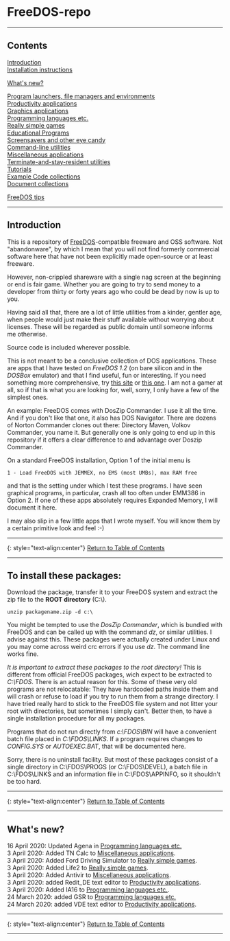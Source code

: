 # FreeDOS-repo

-----

## <a name="contents"></a>Contents
[Introduction](#Introduction)  
[Installation instructions](#Installation)

[What's new?](#Whatsnew)  

[Program launchers, file managers and environments](Launchers.md)  
[Productivity applications](Productivity.md)  
[Graphics applications](Graphics.md)  
[Programming languages etc.](Development.md)  
[Really simple games](Games.md)  
[Educational Programs](Education.md)  
[Screensavers and other eye candy](Eyecandy.md)  
[Command-line utilities](Commandline.md)  
[Miscellaneous applications](Misc.md)  
[Terminate-and-stay-resident utilities](TSR.md)  
[Tutorials](Tutorials.md)  
[Example Code collections](Example.md)  
[Document collections](Documents.md)  

[FreeDOS tips](Tips.md)

-----

## <a name="Introduction"></a>Introduction

This is a repository of [FreeDOS](http://www.freedos.org/)-compatible freeware and OSS software. Not "abandonware", by which I mean that you will not find formerly commercial software here that have not been explicitly made open-source or at least freeware.

However, non-crippled shareware with a single nag screen at the beginning or end is fair game. Whether you are going to try to send money to a developer from thirty or forty years ago who could be dead by now is up to you.

Having said all that, there are a lot of little utilities from a kinder, gentler age, when people would just make their stuff available without worrying about licenses. These will be regarded as public domain until someone informs me otherwise.

Source code is included wherever possible.

This is not meant to be a conclusive collection of DOS applications. These are apps that I have tested on *FreeDOS 1.2* (on bare silicon and in the *DOSBox* emulator) and that I find useful, fun or interesting. If you need something more comprehensive, try [this site](http://reimagery.com/fsfd/) or [this one](https://www.opus.co.tt/dave/indexall.htm). I am not a gamer at all, so if that is what you are looking for, well, sorry, I only have a few of the simplest ones.

An example: FreeDOS comes with DosZip Commander. I use it all the time. And if you don't like that one, it also has DOS Navigator. There are dozens of Norton Commander clones out there: Directory Maven, Volkov Commander, you name it. But generally one is only going to end up in this repository if it offers a clear difference to and advantage over Doszip Commander.

On a standard FreeDOS installation, Option 1 of the initial menu is
````
1 - Load FreeDOS with JEMMEX, no EMS (most UMBs), max RAM free
````
and that is the setting under which I test these programs. I have seen graphical programs, in particular, crash all too often under EMM386 in Option 2. If one of these apps absolutely requires Expanded Memory, I will document it here.

I may also slip in a few little apps that I wrote myself. You will know them by a certain primitive look and feel :-)

-----

{: style="text-align:center"}
[Return to Table of Contents](#contents)

-----

## <a name="Installation"></a>To install these packages:

Download the package, transfer it to your FreeDOS system and extract the zip file to the **ROOT directory** (C:\\). 

    unzip packagename.zip -d c:\

You might be tempted to use the *DosZip Commander*, which is bundled with FreeDOS and can be called up with the command *dz*, or similar utilities. I advise against this. These packages were actually created under Linux and you may come across weird crc errors if you use *dz*. The command line works fine.

*It is important to extract these packages to the root directory!* This is different from official FreeDOS packages, wich expect to be extracted to *C:\FDOS*. There is an actual reason for this. Some of these very old programs are not relocatable: They have hardcoded paths inside them and will crash or refuse to load if you try to run them from a strange directory. I have tried really hard to stick to the FreeDOS file system and not litter your root with directories, but sometimes I simply can't. Better then, to have a single installation procedure for all my packages.

Programs that do not run directly from *c:\FDOS\BIN* will have a convenient batch file placed in *C:\FDOS\LINKS*. If a program requires changes to *CONFIG.SYS* or *AUTOEXEC.BAT*, that will be documented here. 

Sorry, there is no uninstall facility. But most of these packages consist of a single directory in C:\FDOS\PROGS (or C:\FDOS\DEVEL), a batch file in C:\FDOS\LINKS and an information file in C:\FDOS\APPINFO, so it shouldn't be too hard.

-----

{: style="text-align:center"}
[Return to Table of Contents](#contents)

-----

## <a name="Whatsnew"></a>What's new?
16 April 2020: Updated Agena in [Programming languages etc.](Development.md)  
3 April 2020: Added TN Calc to [Miscellaneous applications](Misc.md).  
3 April 2020: Added Ford Driving Simulator to [Really simple games](Games.md).  
3 April 2020: Added Life2 to [Really simple games](Games.md).  
3 April 2020: Added Antivir to [Miscellaneous applications](Misc.md).  
3 April 2020: added Redit_DE text editor to [Productivity applications](Productivity.md).  
3 April 2020: Added IA16 to [Programming languages etc.](Development.md).  
24 March 2020: added GSR to [Programming languages etc.](Development.md)  
24 March 2020: added VDE text editor to [Productivity applications](Productivity.md).  

-----

{: style="text-align:center"}
[Return to Table of Contents](#contents)

-----
